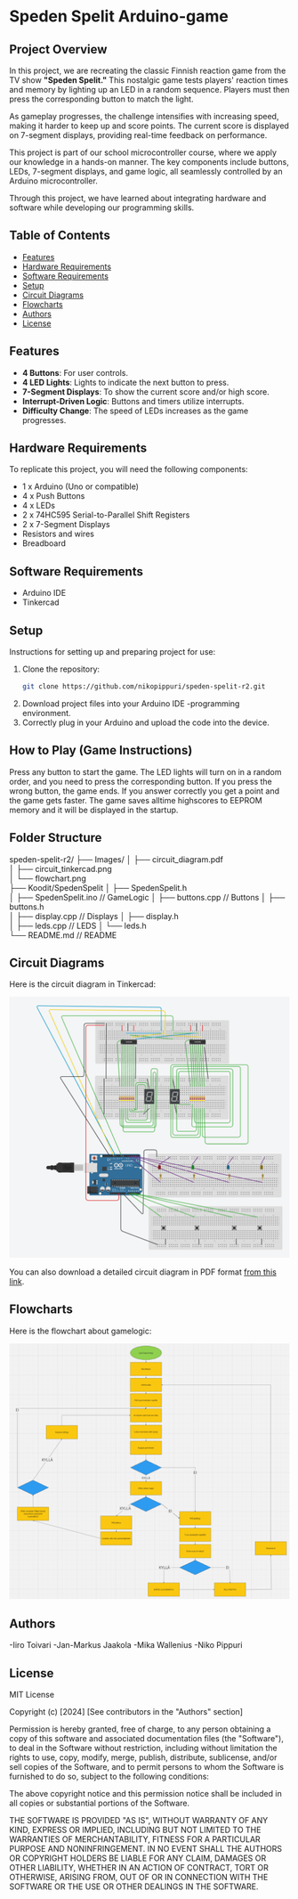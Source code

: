 # Speden Spelit Arduino-game

## Project Overview

In this project, we are recreating the classic Finnish reaction game from the TV show **"Speden Spelit."** This nostalgic game tests players' reaction times and memory by lighting up an LED in a random sequence. Players must then press the corresponding button to match the light.

As gameplay progresses, the challenge intensifies with increasing speed, making it harder to keep up and score points. The current score is displayed on 7-segment displays, providing real-time feedback on performance.

This project is part of our school microcontroller course, where we apply our knowledge in a hands-on manner. The key components include buttons, LEDs, 7-segment displays, and game logic, all seamlessly controlled by an Arduino microcontroller. 

Through this project, we have learned about integrating hardware and software while developing our programming skills.

## Table of Contents
- [Features](#features)
- [Hardware Requirements](#hardware-requirements)
- [Software Requirements](#software-requirements)
- [Setup](#setup)
- [Circuit Diagrams](#circuit-diagrams)
- [Flowcharts](#flowcharts)
- [Authors](#authors)
- [License](#licence)

## Features

- **4 Buttons**: For user controls.
- **4 LED Lights**: Lights to indicate the next button to press.
- **7-Segment Displays**: To show the current score and/or high score.
- **Interrupt-Driven Logic**: Buttons and timers utilize interrupts.
- **Difficulty Change**: The speed of LEDs increases as the game progresses.

## Hardware Requirements
To replicate this project, you will need the following components:

- 1 x Arduino (Uno or compatible)
- 4 x Push Buttons
- 4 x LEDs
- 2 x 74HC595 Serial-to-Parallel Shift Registers
- 2 x 7-Segment Displays
- Resistors and wires
- Breadboard

## Software Requirements

- Arduino IDE
- Tinkercad

## Setup
Instructions for setting up and preparing project for use:

1. Clone the repository:
    ```bash
    git clone https://github.com/nikopippuri/speden-spelit-r2.git
    ```
2. Download project files into your Arduino IDE -programming environment.
3. Correctly plug in your Arduino and upload the code into the device.

## How to Play (Game Instructions)
Press any button to start the game.
The LED lights will turn on in a random order, and you need to press the corresponding button.
If you press the wrong button, the game ends.
If you answer correctly you get a point and the game gets faster.
The game saves alltime highscores to EEPROM memory and it will be displayed in the startup.

## Folder Structure
speden-spelit-r2/
├── Images/
│   ├── circuit_diagram.pdf         
│   ├── circuit_tinkercad.png      
│   └── flowchart.png               
├── Koodit/SpedenSpelit
│   ├── SpedenSpelit.h              
│   ├── SpedenSpelit.ino           // GameLogic
│   ├── buttons.cpp                // Buttons
│   ├── buttons.h                   
│   ├── display.cpp                // Displays
│   ├── display.h                   
│   ├── leds.cpp                   // LEDS
│   └── leds.h                      
└── README.md                      // README

## Circuit Diagrams

Here is the circuit diagram in Tinkercad:

![Circuit diagram in Tinkercad](Images/circuit_tinkercad.png)

You can also download a detailed circuit diagram in PDF format [from this link](Images/circuit_diagram.pdf).

## Flowcharts
Here is the flowchart about gamelogic:

![Flowchart](Images/flowchart.png)

## Authors
-Iiro Toivari
-Jan-Markus Jaakola
-Mika Wallenius
-Niko Pippuri


## License

MIT License

Copyright (c) [2024] [See contributors in the "Authors" section]

Permission is hereby granted, free of charge, to any person obtaining a copy
of this software and associated documentation files (the "Software"), to deal
in the Software without restriction, including without limitation the rights
to use, copy, modify, merge, publish, distribute, sublicense, and/or sell
copies of the Software, and to permit persons to whom the Software is
furnished to do so, subject to the following conditions:

The above copyright notice and this permission notice shall be included in all
copies or substantial portions of the Software.

THE SOFTWARE IS PROVIDED "AS IS", WITHOUT WARRANTY OF ANY KIND, EXPRESS OR
IMPLIED, INCLUDING BUT NOT LIMITED TO THE WARRANTIES OF MERCHANTABILITY,
FITNESS FOR A PARTICULAR PURPOSE AND NONINFRINGEMENT. IN NO EVENT SHALL THE
AUTHORS OR COPYRIGHT HOLDERS BE LIABLE FOR ANY CLAIM, DAMAGES OR OTHER
LIABILITY, WHETHER IN AN ACTION OF CONTRACT, TORT OR OTHERWISE, ARISING FROM,
OUT OF OR IN CONNECTION WITH THE SOFTWARE OR THE USE OR OTHER DEALINGS IN THE
SOFTWARE.

